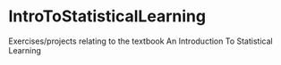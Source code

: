 # IntroToStatisticalLearning
Exercises/projects relating to the textbook An Introduction To Statistical Learning
